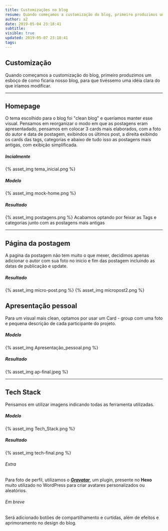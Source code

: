 ```yaml
---
title: Customizações no blog
resume: Quando começamos a customização do blog, primeiro produzimos um esboço de como ficaria nosso blog, para que tivéssemo uma idéia clara do que iríamos modificar.
author: a2
date: 2019-05-04 23:18:41
subtitle:
visible: true
updated: 2019-05-07 23:18:41
tags:
---
```

## Customização
Quando começamos a customização do blog, primeiro produzimos um esboço de como ficaria nosso blog, para que tivéssemo uma idéia clara do que iríamos modificar.
***
## Homepage
O tema escolhido para o blog foi "clean blog" e queríamos manter esse visual. Pensamos em reorganizar o modo em que as postagens eram apresentadado, pensamos em colocar 3 cards mais elaborados, com a foto do autor e data de postagem, exibindos os últimos post, a direita exibindo os cards das tags, categorias e abaixo de tudo isso as postagens mais antigas, com exibição simplificada.

##### Incialmente
{% asset_img tema_inicial.png %}

##### Modelo
{% asset_img mock-home.png %}


##### Resultado
{% asset_img postagens.png %}
Acabamos optando por feixar as Tags e categorias junto com as postagens mais antigas

***
## Página da postagem
A pagina da postagem não tem muito o que mexer, decidimos apenas adicionar o autor com sua foto no inicio e fim das postagem incluindo as datas de publicação e update.


##### Resultado
{% asset_img micro-post.png %}
{% asset_img micropost2.png %}

## Apresentação pessoal
Para um visual mais clean, optamos por usar um Card - group com uma foto e pequena descrição de cada participante do projeto.

##### Modelo
{% asset_img Apresentação_pessoal.png %}

##### Resultado
{% asset_img ap-final.jpeg %}


***
## Tech Stack
Pensamos em utilizar imagens indicando todas as ferramenta utilizadas.

##### Modelo
{% asset_img Tech_Stack.png %}

##### Resultado
{% asset_img tech-final.png %}


###### Extra
Para foto de perfil, utilizamos o ***[Gravatar](https://br.gravatar.com/)***, um plugin, presente no **Hexo** muito utilizado no WordPress para criar avatares personalizados ou aleatórios.
###### Em breve
Será adicionado botões de compartilhamento e curtidas, além de efeitos e aprimoramento no design do blog.
